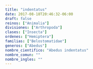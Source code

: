 ```yaml
---
title: "indentatus"
date: 2017-08-18T20:46:32-06:00
draft: false
reinos: ["Animalia"]
divisiones: ["Arthropoda"]
clases: ["Insecta"]
ordenes: ["Hemiptera"]
familias: ["Belostomatidae"]
generos: ["Abedus"]
nombre_cientifico: "Abedus indentatus"
nombre_comun: ""
nombre_ingles: ""
---
```

